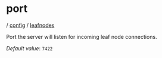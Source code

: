 # port

/ [config](/ref/config/index.md) / [leafnodes](/ref/config/config/leafnodes/index.md)

Port the server will listen for incoming leaf node
connections.

_Default value_: `7422`
